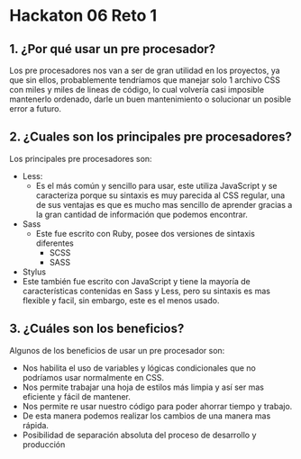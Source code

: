 # Hackaton 06 Reto 1

## 1. ¿Por qué usar un pre procesador?

Los pre procesadores nos van a ser de gran utilidad en los proyectos, ya que sin ellos, probablemente tendríamos que manejar solo 1 archivo CSS con miles y miles de lineas de código, lo cual volvería casi imposible mantenerlo ordenado, darle un buen mantenimiento o solucionar un posible error a futuro.

## 2. ¿Cuales son los principales pre procesadores?

Los principales pre procesadores son:

 - Less:
	 - Es el más común y sencillo para usar, este utiliza JavaScript y se caracteriza porque su sintaxis es muy parecida al CSS regular, una de sus ventajas es que es mucho mas sencillo de aprender gracias a la gran cantidad de información que podemos encontrar.
 - Sass
	 - Este fue escrito con Ruby, posee dos versiones de sintaxis diferentes
		 - SCSS
		 - SASS
 - Stylus
 - Este también fue escrito con JavaScript y tiene la mayoría de características contenidas en Sass y Less, pero su sintaxis es mas flexible y facil, sin embargo, este es el menos usado.

## 3. ¿Cuáles son los beneficios?

Algunos de los beneficios de usar un pre procesador son:
 - Nos habilita el uso de variables y lógicas condicionales que no podríamos usar normalmente en CSS.
 - Nos permite trabajar una hoja de estilos más limpia y así ser mas eficiente y fácil de mantener.
 - Nos permite re usar nuestro código para poder ahorrar tiempo y trabajo.
 - De esta manera podemos realizar los cambios de una manera mas rápida.
 - Posibilidad de separación absoluta del proceso de desarrollo y producción


